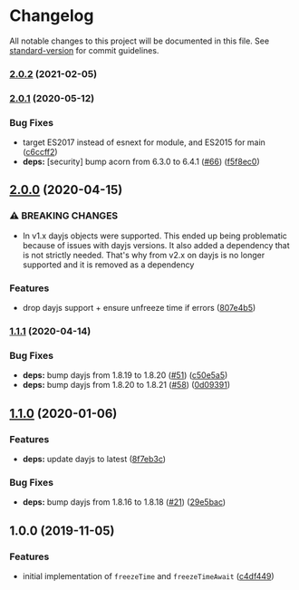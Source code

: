 # Changelog

All notable changes to this project will be documented in this file. See [standard-version](https://github.com/conventional-changelog/standard-version) for commit guidelines.

### [2.0.2](https://github.com/plandek-utils/ts-time-utils/compare/v2.0.1...v2.0.2) (2021-02-05)

### [2.0.1](https://github.com/plandek-utils/ts-time-utils/compare/v2.0.0...v2.0.1) (2020-05-12)


### Bug Fixes

* target ES2017 instead of esnext for module, and ES2015 for main ([c6ccff2](https://github.com/plandek-utils/ts-time-utils/commit/c6ccff24aebf2dc5a3747f9ddbe12819572f2de7))
* **deps:** [security] bump acorn from 6.3.0 to 6.4.1 ([#66](https://github.com/plandek-utils/ts-time-utils/issues/66)) ([f5f8ec0](https://github.com/plandek-utils/ts-time-utils/commit/f5f8ec0f08dcab17189c9333067e70c0c623ea41))

## [2.0.0](https://github.com/plandek-utils/ts-time-utils/compare/v1.1.1...v2.0.0) (2020-04-15)


### ⚠ BREAKING CHANGES

* In v1.x dayjs objects were supported. This ended up being problematic because of
issues with dayjs versions. It also added a dependency that is not strictly needed. That's why from
v2.x on dayjs is no longer supported and it is removed as a dependency

### Features

* drop dayjs support + ensure unfreeze time if errors ([807e4b5](https://github.com/plandek-utils/ts-time-utils/commit/807e4b515580c8f2cd9e6799b4eff5bc32413500))

### [1.1.1](https://github.com/plandek-utils/ts-time-utils/compare/v1.1.0...v1.1.1) (2020-04-14)


### Bug Fixes

* **deps:** bump dayjs from 1.8.19 to 1.8.20 ([#51](https://github.com/plandek-utils/ts-time-utils/issues/51)) ([c50e5a5](https://github.com/plandek-utils/ts-time-utils/commit/c50e5a568074939f7f74b2622308f754e656d88d))
* **deps:** bump dayjs from 1.8.20 to 1.8.21 ([#58](https://github.com/plandek-utils/ts-time-utils/issues/58)) ([0d09391](https://github.com/plandek-utils/ts-time-utils/commit/0d09391cb7363a848c7f89e02a0fdd699c51fe00))

## [1.1.0](https://github.com/plandek-utils/ts-time-utils/compare/v1.0.0...v1.1.0) (2020-01-06)


### Features

* **deps:** update dayjs to latest ([8f7eb3c](https://github.com/plandek-utils/ts-time-utils/commit/8f7eb3cfc4974dd01f27b9ba96ea56b36288ae30))


### Bug Fixes

* **deps:** bump dayjs from 1.8.16 to 1.8.18 ([#21](https://github.com/plandek-utils/ts-time-utils/issues/21)) ([29e5bac](https://github.com/plandek-utils/ts-time-utils/commit/29e5baca0a1a3f5e658c689faca9534784346eb5))

## 1.0.0 (2019-11-05)


### Features

* initial implementation of `freezeTime` and `freezeTimeAwait` ([c4df449](https://github.com/plandek-utils/ts-time-utils/commit/c4df449c841b56faa392117b4d682efc99c20387))
